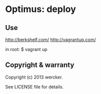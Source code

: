 Optimus: deploy
================

Use
----------
http://berkshelf.com/
http://vagrantup.com/

in root:
$ vagrant up

Copyright & warranty
-----------
  Copyright (c) 2013 wercker.

  See LICENSE file for details.
